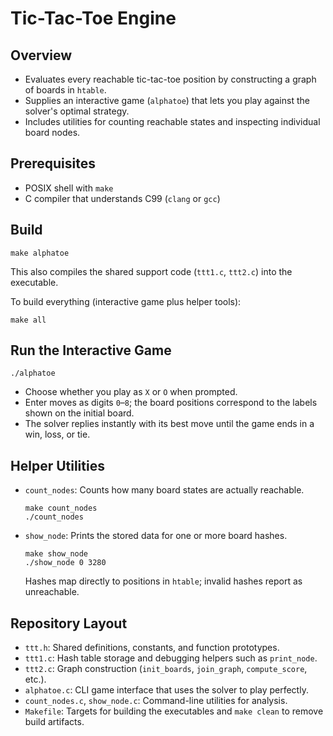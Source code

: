 # Tic-Tac-Toe Engine

## Overview
- Evaluates every reachable tic-tac-toe position by constructing a graph of boards in `htable`.
- Supplies an interactive game (`alphatoe`) that lets you play against the solver's optimal strategy.
- Includes utilities for counting reachable states and inspecting individual board nodes.

## Prerequisites
- POSIX shell with `make`
- C compiler that understands C99 (`clang` or `gcc`)

## Build
```
make alphatoe
```
This also compiles the shared support code (`ttt1.c`, `ttt2.c`) into the executable.

To build everything (interactive game plus helper tools):

```
make all
```

## Run the Interactive Game

```
./alphatoe
```
- Choose whether you play as `X` or `O` when prompted.
- Enter moves as digits `0`–`8`; the board positions correspond to the labels shown on the initial board.
- The solver replies instantly with its best move until the game ends in a win, loss, or tie.

## Helper Utilities
- `count_nodes`: Counts how many board states are actually reachable.
  ```
  make count_nodes
  ./count_nodes
  ```
- `show_node`: Prints the stored data for one or more board hashes.
  ```
  make show_node
  ./show_node 0 3280
  ```
  Hashes map directly to positions in `htable`; invalid hashes report as unreachable.

## Repository Layout
- `ttt.h`: Shared definitions, constants, and function prototypes.
- `ttt1.c`: Hash table storage and debugging helpers such as `print_node`.
- `ttt2.c`: Graph construction (`init_boards`, `join_graph`, `compute_score`, etc.).
- `alphatoe.c`: CLI game interface that uses the solver to play perfectly.
- `count_nodes.c`, `show_node.c`: Command-line utilities for analysis.
- `Makefile`: Targets for building the executables and `make clean` to remove build artifacts.

